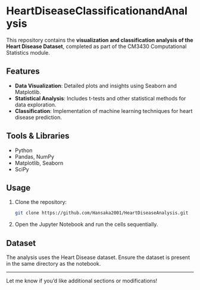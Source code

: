 # HeartDiseaseClassificationandAnalysis

This repository contains the **visualization and classification analysis of the Heart Disease Dataset**, completed as part of the CM3430 Computational Statistics module.  

## Features  
- **Data Visualization**: Detailed plots and insights using Seaborn and Matplotlib.  
- **Statistical Analysis**: Includes t-tests and other statistical methods for data exploration.  
- **Classification**: Implementation of machine learning techniques for heart disease prediction.  

## Tools & Libraries  
- Python  
- Pandas, NumPy  
- Matplotlib, Seaborn  
- SciPy  

## Usage  
1. Clone the repository:  
   ```bash  
   git clone https://github.com/Hansaka2001/HeartDiseaseAnalysis.git  
   ```  
2. Open the Jupyter Notebook and run the cells sequentially.  

## Dataset  
The analysis uses the Heart Disease dataset. Ensure the dataset is present in the same directory as the notebook.  

---

Let me know if you’d like additional sections or modifications!
